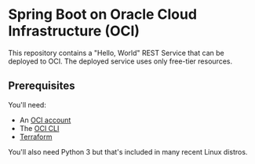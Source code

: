 # Spring Boot on Oracle Cloud Infrastructure (OCI)
This repository contains a "Hello, World" REST Service that can be deployed to OCI. The deployed service uses only free-tier resources.

## Prerequisites
You'll need:
 * An [OCI account](https://www.oracle.com/cloud/free/)
 * The [OCI CLI](https://docs.oracle.com/en-us/iaas/Content/API/SDKDocs/cliinstall.htm)
 * [Terraform](https://www.terraform.io/downloads.htm)
 
 You'll also need Python 3 but that's included in many recent Linux distros.
 
